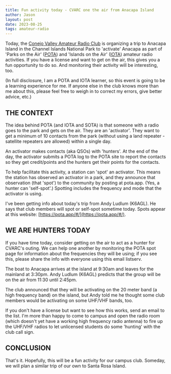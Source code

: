 ```yaml
---
title: Fun activity today - CVARC one the air from Anacapa Island
author: Jason
layout: post
date: 2023-08-25
tags: amateur-radio
---
```


Today, the [Conejo Valley Amateur Radio Club](http://www.cvarc.org) is organizing a trip to Anacapa Island in the Channel Islands National Park to 'activate' Anacapa as part of 'Parks on the Air' ([POTA](https://pota.app/)) and 'Islands on the Air' ([IOTA](https://www.iota-world.org)) amateur radio activities.  If you have a license and want to get on the air, this gives you a fun opportunity to do so.  And monitoring their activity will be interesting, too.

(In full disclosure, I am a POTA and IOTA learner, so this event is going to be a learning experience for me.  If anyone else in the club knows more than me about this, please feel free to weigh in to correct my errors, give better advice, etc.)

## THE CONTEXT ##

The idea behind POTA (and IOTA and SOTA) is that someone with a radio goes to the park and gets on the air.  They are an 'activator'.  They want to get a minimum of 10 contacts from the park (without using a land repeater - satellite repeaters are allowed) within a single day.

An activator makes contacts (aka QSOs) with 'hunters'.  At the end of the day, the activator submits a POTA log to the POTA site to report the contacts so they get credit/points and the hunters get their points for the contacts.

To help facilitate this activity, a station can 'spot' an activator.  This means the station has observed an activator in a park, and they announce that observation (that 'spot') to the community by posting at pota.app.  (Yes, a hunter can 'self-spot'.)  Spotting includes the frequency and mode that the activator is using.

I've been getting info about today's trip from Andy Ludlum (K6AGL).  He says that club members will spot or self-spot sometime today.  Spots appear at this website:  [https://pota.app/#/](https://pota.app/#/).

## WE ARE HUNTERS TODAY ##

If you have time today, consider getting on the air to act as a hunter for CVARC's outing.  We can help one another by monitoring the POTA spot page for information about the frequencies they will be using; if you see this, please share the info with everyone using this email listserv.

The boat to Anacapa arrives at the island at 9:30am and leaves for the mainland at 3:30pm.  Andy Ludlum (K6AGL) predicts that the group will be on the air from 11:30 until 2:45pm.

The club announced that they will be activating on the 20 meter band (a high frequency band) on the island, but Andy told me he thought some club members would be activating on some UHF/VHF bands, too.

If you don't have a license but want to see how this works, send an email to the list.  I'm more than happy to come to campus and open the radio room (which doesn't yet have a working high frequency radio antenna) to fire up the UHF/VHF radios to let unlicensed students do some 'hunting' with the club call sign.

## CONCLUSION ##

That's it.  Hopefully, this will be a fun activity for our campus club.  Someday, we will plan a similar trip of our own to Santa Rosa Island.



<!--
SYNTAX FOR IMAGES
* use services to create JPG and to create thumbnail that is 720px wide

[![ALT-TEXT](/assets/images/filename-thumbnail.jpg)](/assets/images/filename.jpg)
-->

<!--
SYNTAX FOR VIDEO
* convert MOV to mp4 using VLC

<video width="480" height="320" controls="controls">
  <source src="/assets/media/filename.m4v" type="video/mp4">
</video>
-->
